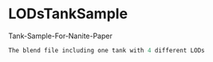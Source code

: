 # LODsTankSample
Tank-Sample-For-Nanite-Paper
```java
The blend file including one tank with 4 different LODs
```

